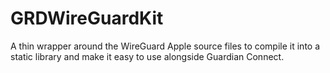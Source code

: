 # GRDWireGuardKit

A thin wrapper around the WireGuard Apple source files to compile it into a static library and make it easy to use alongside Guardian Connect.

